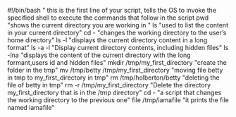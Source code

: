 #!/bin/bash " this is the first line of your script, tells the OS to invoke the specified shell to execute the commands that follow in the script
pwd "shows the current directory you are working in "
ls  "used to list the content in your cureent directory"
cd -  "changes the working directory to the user’s home directory"
ls -l "displays the current directory content in a long format"
ls -a -l  "Display current directory contents, including hidden files"
ls -lna "displays the content of the current directory with the long formant,users id and hidden files"
mkdir /tmp/my_first_directory "create the folder in the tmp"
mv /tmp/betty /tmp/my_first_directory "moving file betty in tmp to my_first_directory in tmp"
rm /tmp/holberton/betty "deleting the file of betty in tmp"
rm -r /tmp/my_first_directory "Delete the directory my_first_directory that is in the /tmp directory"
cd - "a script that changes the working directory to the previous one"
file /tmp/iamafile "it prints the file named iamafile"

